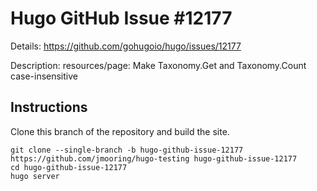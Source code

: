 # Hugo GitHub Issue #12177

Details: <https://github.com/gohugoio/hugo/issues/12177>

Description: resources/page: Make Taxonomy.Get and Taxonomy.Count case-insensitive

## Instructions

Clone this branch of the repository and build the site.

```text
git clone --single-branch -b hugo-github-issue-12177 https://github.com/jmooring/hugo-testing hugo-github-issue-12177
cd hugo-github-issue-12177
hugo server
```
